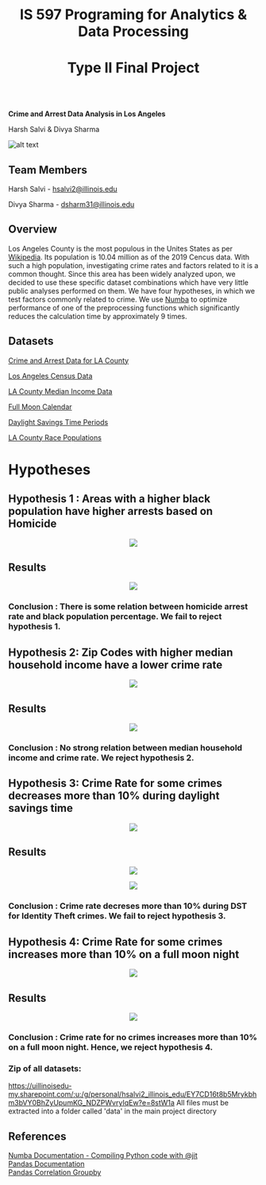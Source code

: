 
<h1 align="center">
IS 597 Programing for Analytics & Data Processing
</h1>

<h1 align="center">
Type II Final Project
</h1>  

<br>
<br>

<p align="center">

**Crime and Arrest Data Analysis in Los Angeles**

</p>

<p align="center">

Harsh Salvi & Divya Sharma

</p>

![alt text](https://ca-times.brightspotcdn.com/dims4/default/19db5e3/2147483647/strip/true/crop/3751x2407+0+0/resize/840x539!/quality/90/?url=https%3A%2F%2Fcalifornia-times-brightspot.s3.amazonaws.com%2Fbe%2F8f%2Fc89aab314076b84ea3544039311a%2Fla-photos-1staff-460618-lme-triple-shooting01-als.JPG)

## Team Members

Harsh Salvi - hsalvi2@illinois.edu 

Divya Sharma - dsharm31@illinois.edu

## Overview

Los Angeles County is the most populous in the Unites States as per [Wikipedia](https://en.wikipedia.org/wiki/Los_Angeles_County,_California). Its population is 10.04 million as of the 2019 Cencus data. With such a high population, investigating crime rates and factors related to it is a common thought. Since this area has been widely analyzed upon, we decided to use these specific dataset combinations which have very little public analyses performed on them. We have four hypotheses, in which we test factors commonly related to crime. We use [Numba](http://numba.pydata.org/) to optimize performance of one of the preprocessing functions which significantly reduces the calculation time by approximately 9 times.

## Datasets

[Crime and Arrest Data for LA County](https://www.kaggle.com/cityofLA/los-angeles-crime-arrest-data?select=crime-data-from-2010-to-present.csv)

[Los Angeles Census Data](https://www.kaggle.com/cityofLA/los-angeles-census-data)

[LA County Median Income Data](http://www.laalmanac.com/employment/em12c.php)

[Full Moon Calendar](https://www.kaggle.com/lsind18/full-moon-calendar-1900-2050)

[Daylight Savings Time Periods](https://en.wikipedia.org/wiki/Daylight_saving_time_in_the_United_States)

[LA County Race Populations](https://datausa.io/api/data?Geography=05000US06037&drilldowns=Race,Ethnicity&measures=Hispanic%20Population,Hispanic%20Population%20Moe)

# Hypotheses

## Hypothesis 1 : Areas with a higher black population have higher arrests based on Homicide

<p align="center">

<img src="https://github.com/harsh-bat/2021_Spring_finals/blob/main/pics/races.jpg">

</p>

## Results

<p align="center">

<img src="https://github.com/harsh-bat/2021_Spring_finals/blob/main/pics/hypo1.png">

</p>

### Conclusion : There is some relation between homicide arrest rate and black population percentage. We fail to reject hypothesis 1.

## Hypothesis 2: Zip Codes with higher median household income have a lower crime rate

<p align="center">

<img src="https://github.com/harsh-bat/2021_Spring_finals/blob/main/pics/income.jpg">

</p>

## Results

<p align="center">

<img src="https://github.com/harsh-bat/2021_Spring_finals/blob/main/pics/hypo2.png">

</p>

### Conclusion : No strong relation between median household income and crime rate. We reject hypothesis 2.

## Hypothesis 3: Crime Rate for some crimes decreases more than 10% during daylight savings time

<p align="center">

<img src="https://github.com/harsh-bat/2021_Spring_finals/blob/main/pics/daylight.jfif">

## Results

</p>
<p align="center">

<img src="https://github.com/harsh-bat/2021_Spring_finals/blob/main/pics/hypo3a.png">

</p>
<p align="center">

<img src="https://github.com/harsh-bat/2021_Spring_finals/blob/main/pics/hypo3b.png">

</p>

### Conclusion : Crime rate decreses more than 10% during DST for Identity Theft crimes. We fail to reject hypothesis 3.

## Hypothesis 4: Crime Rate for some crimes increases more than 10% on a full moon night

<p align="center">

<img src="https://github.com/harsh-bat/2021_Spring_finals/blob/main/pics/fullmoon.jpg">

## Results

</p>
<p align="center">

<img src="https://github.com/harsh-bat/2021_Spring_finals/blob/main/pics/hypo4.png">

</p>

### Conclusion : Crime rate for no crimes increases more than 10% on a full moon night. Hence, we reject hypothesis 4.

### Zip of all datasets:

https://uillinoisedu-my.sharepoint.com/:u:/g/personal/hsalvi2_illinois_edu/EY7CD16t8b5Mrykbhm3bVY0BhZyUpumKG_NDZPWvryIqEw?e=8stW1a
All files must be extracted into a folder called 'data' in the main project directory

## References

[Numba Documentation -  Compiling Python code with @jit](https://numba.pydata.org/numba-doc/latest/user/jit.html) <br>
[Pandas Documentation](https://pandas.pydata.org/docs/user_guide/index.html#user-guide) <br>
[Pandas Correlation Groupby](https://stackoverflow.com/questions/28988627/pandas-correlation-groupby) <br>
